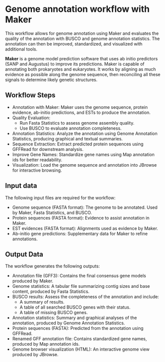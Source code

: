 # Genome annotation workflow with Maker

This workflow allows for genome annotation using Maker and evaluates the quality of the annotation with BUSCO and genome annotation statistics. The annotation can then be improved, standardized, and visualized with additional tools.

**Maker** is a genome model prediction software that uses ab initio predictors (SANP and Augustus) to improve its predictions. Maker is capable of annotating both prokaryotes and eukaryotes. It works by aligning as much evidence as possible along the genome sequence, then reconciling all these signals to determine likely genetic structures.

## Workflow Steps

- Annotation with Maker: Maker uses the genome sequence, protein evidence, ab-initio predictions, and ESTs to produce the annotation.
- Quality Evaluation:
    - Run Fasta Statistics to assess genome assembly quality.
    - Use BUSCO to evaluate annotation completeness.
- Annotation Statistics: Analyze the annotation using Genome Annotation Statistics, producing graphical and textual summaries.
- Sequence Extraction: Extract predicted protein sequences using GFFRead for downstream analysis.
- Improve Gene Names: Standardize gene names using Map annotation ids for better readability.
- Visualization: Load the genome sequence and annotation into JBrowse for interactive browsing.

## Input data
The following input files are required for the workflow:
- Genome sequence (FASTA format): The genome to be annotated. Used by Maker, Fasta Statistics, and BUSCO.
- Protein sequences (FASTA format): Evidence to assist annotation in Maker.
- EST evidences (FASTA format): Alignments used as evidence by Maker.
- Ab-initio gene predictions: Supplementary data for Maker to refine annotations.


## Output Data
The workflow generates the following outputs:
- Annotation file (GFF3): Contains the final consensus gene models produced by Maker.
- Genome statistics: A tabular file summarizing contig sizes and base content, produced by Fasta Statistics.
- BUSCO results: Assess the completeness of the annotation and include:
    - A summary of results.
    - A table of all searched BUSCO genes with their status.
    - A table of missing BUSCO genes.
- Annotation statistics: Summary and graphical analyses of the annotation, produced by Genome Annotation Statistics.
- Protein sequences (FASTA): Predicted from the annotation using GFFRead.
- Renamed GFF annotation file: Contains standardized gene names, produced by Map annotation ids.
- Genome browser visualization (HTML): An interactive genome view produced by JBrowse.